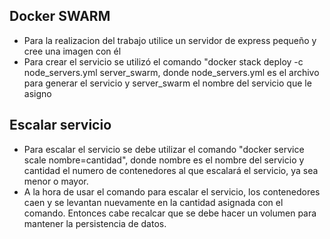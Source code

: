 ## Docker SWARM 
- Para la realizacion del trabajo utilice un servidor de express pequeño y cree una imagen con él
- Para crear el servicio se utilizó el comando "docker stack deploy -c node_servers.yml server_swarm, donde node_servers.yml es el archivo para generar el servicio y server_swarm el nombre del servicio que le asigno

## Escalar servicio
- Para escalar el servicio se debe utilizar el comando "docker service scale nombre=cantidad", donde nombre es el nombre del servicio y cantidad el numero de contenedores al que escalará el servicio, ya sea menor o mayor. 
- A la hora de usar el comando para escalar el servicio, los contenedores caen y se levantan nuevamente en la cantidad asignada con el comando. Entonces cabe recalcar que se debe hacer un volumen para mantener la persistencia de datos.